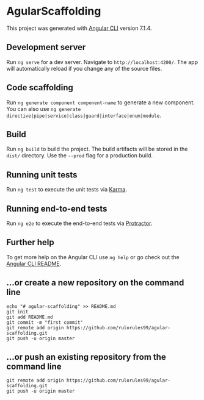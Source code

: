 # AgularScaffolding

This project was generated with [Angular CLI](https://github.com/angular/angular-cli) version 7.1.4.

## Development server

Run `ng serve` for a dev server. Navigate to `http://localhost:4200/`. The app will automatically reload if you change any of the source files.

## Code scaffolding

Run `ng generate component component-name` to generate a new component. You can also use `ng generate directive|pipe|service|class|guard|interface|enum|module`.

## Build

Run `ng build` to build the project. The build artifacts will be stored in the `dist/` directory. Use the `--prod` flag for a production build.

## Running unit tests

Run `ng test` to execute the unit tests via [Karma](https://karma-runner.github.io).

## Running end-to-end tests

Run `ng e2e` to execute the end-to-end tests via [Protractor](http://www.protractortest.org/).

## Further help

To get more help on the Angular CLI use `ng help` or go check out the [Angular CLI README](https://github.com/angular/angular-cli/blob/master/README.md).

## …or create a new repository on the command line
```
echo "# agular-scaffolding" >> README.md
git init
git add README.md
git commit -m "first commit"
git remote add origin https://github.com/rulorules99/agular-scaffolding.git
git push -u origin master

```

## …or push an existing repository from the command line
```
git remote add origin https://github.com/rulorules99/agular-scaffolding.git
git push -u origin master
```